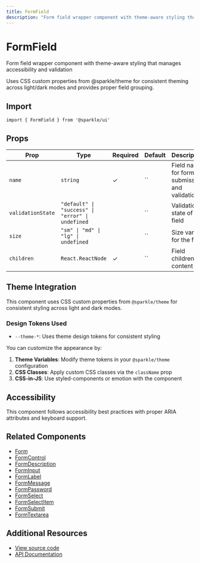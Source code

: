 ```yaml
---
title: FormField
description: "Form field wrapper component with theme-aware styling that manages accessibility and validation"
---
```


# FormField

Form field wrapper component with theme-aware styling that manages accessibility and validation

Uses CSS custom properties from @sparkle/theme for consistent theming across light/dark modes and provides proper field grouping.

## Import

```tsx
import { FormField } from '@sparkle/ui'
```

## Props

| Prop | Type | Required | Default | Description |
| --- | --- | --- | --- | --- |
| `name` | `string` | ✓ | `` | Field name for form submission and validation |
| `validationState` | `"default" \| "success" \| "error" \| undefined` |  | `` | Validation state of the field |
| `size` | `"sm" \| "md" \| "lg" \| undefined` |  | `` | Size variant for the field |
| `children` | `React.ReactNode` | ✓ | `` | Field children content |

## Theme Integration

This component uses CSS custom properties from `@sparkle/theme` for consistent styling across light and dark modes.

### Design Tokens Used

- `--theme-*`: Uses theme design tokens for consistent styling

You can customize the appearance by:

1. **Theme Variables**: Modify theme tokens in your `@sparkle/theme` configuration
2. **CSS Classes**: Apply custom CSS classes via the `className` prop
3. **CSS-in-JS**: Use styled-components or emotion with the component

## Accessibility

This component follows accessibility best practices with proper ARIA attributes and keyboard support.

## Related Components

- [Form](./form)
- [FormControl](./form-control)
- [FormDescription](./form-description)
- [FormInput](./form-input)
- [FormLabel](./form-label)
- [FormMessage](./form-message)
- [FormPassword](./form-password)
- [FormSelect](./form-select)
- [FormSelectItem](./form-select-item)
- [FormSubmit](./form-submit)
- [FormTextarea](./form-textarea)

## Additional Resources

- [View source code](https://github.com/marcusrbrown/sparkle/blob/main/packages/ui/src/components/Form/FormField.tsx)
- [API Documentation](/api/ui/src#formfield)
